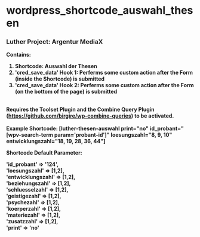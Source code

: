 # wordpress_shortcode_auswahl_thesen

### <b>Luther Project: Argentur MediaX<b><br>
Contains:
1. Shortcode: Auswahl der Thesen<br>
2. 'cred_save_data' Hook 1: Perferms some custom action after the Form (inside the Shortcode) is submitted<br>
3. 'cred_save_data' Hook 2: Perferms some custom action after the Form (on the bottom of the page) is submitted<br><br>

Requires the Toolset Plugin and the Combine Query Plugin (https://github.com/birgire/wp-combine-queries) to be activated.<br><br>
Example Shortcode: [luther-thesen-auswahl print="no" id_probant="[wpv-search-term param='probant-id']" loesungszahl="8, 9, 10" entwicklungszahl="18, 19, 28, 36, 44"]

Shortcode Default Parameter: <br>

'id_probant' => '124',<br>
'loesungszahl' => [1,2],<br>
'entwicklungszahl' => [1,2],<br>
'beziehungszahl' => [1,2],<br>
'schluesselzahl' => [1,2],<br>
'geistigezahl' => [1,2],<br>
'psychezahl' => [1,2],<br>
'koerperzahl' => [1,2],<br>
'materiezahl' => [1,2],<br>
'zusatzzahl' => [1,2],<br>
'print' => 'no'
